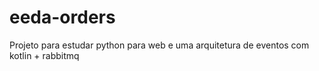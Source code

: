 # eeda-orders
Projeto para estudar python para web e uma arquitetura de eventos com kotlin + rabbitmq
